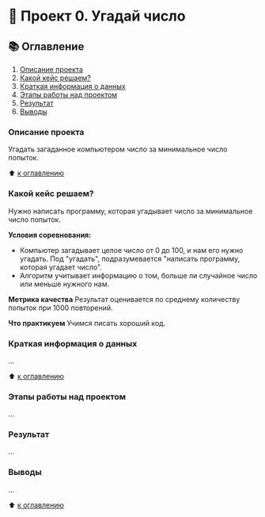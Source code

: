 # 🎯 Проект 0. Угадай число

## 📚 Оглавление
1. [Описание проекта](#описание-проекта)
2. [Какой кейс решаем?](#какой-кейс-решаем)
3. [Краткая информация о данных](#краткая-информация-о-данных)
4. [Этапы работы над проектом](#этапы-работы-над-проектом)
5. [Результат](#результат)
6. [Выводы](#выводы)


### Описание проекта
Угадать загаданное компьютером число за минимальное число попыток.

⬆️ [к оглавлению](#📚-оглавление)

### Какой кейс решаем?
Нужно написать программу, которая угадывает число за минимальное число попыток.

**Условия соревнования:**
- Компьютер загадывает целое число от 0 до 100, и нам его нужно угадать. Под "угадать", подразумевается "написать программу, которая угадает число".
- Алгоритм учитывает информацию о том, больше ли случайное число или меньше нужного нам.

**Метрика качества**
Результат оценивается по среднему количеству попыток при 1000 повторений.

**Что практикуем**
Учимся писать хороший код.

### Краткая информация о данных
...

⬆️ [к оглавлению](#📚-оглавление)

### Этапы работы над проектом
...

### Результат
...

### Выводы
...

⬆️ [к оглавлению](#📚-оглавление)